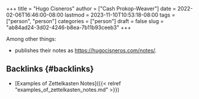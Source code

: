 +++
title = "Hugo Cisneros"
author = ["Cash Prokop-Weaver"]
date = 2022-02-06T16:46:00-08:00
lastmod = 2023-11-10T10:53:18-08:00
tags = ["person", "person"]
categories = ["person"]
draft = false
slug = "ab84ad24-3d02-4246-b8ea-7b11b93ceeb3"
+++

Among other things:

-   publishes their notes as <https://hugocisneros.com/notes/>.


## Backlinks {#backlinks}

-   [Examples of Zettelkasten Notes]({{< relref "examples_of_zettelkasten_notes.md" >}})
